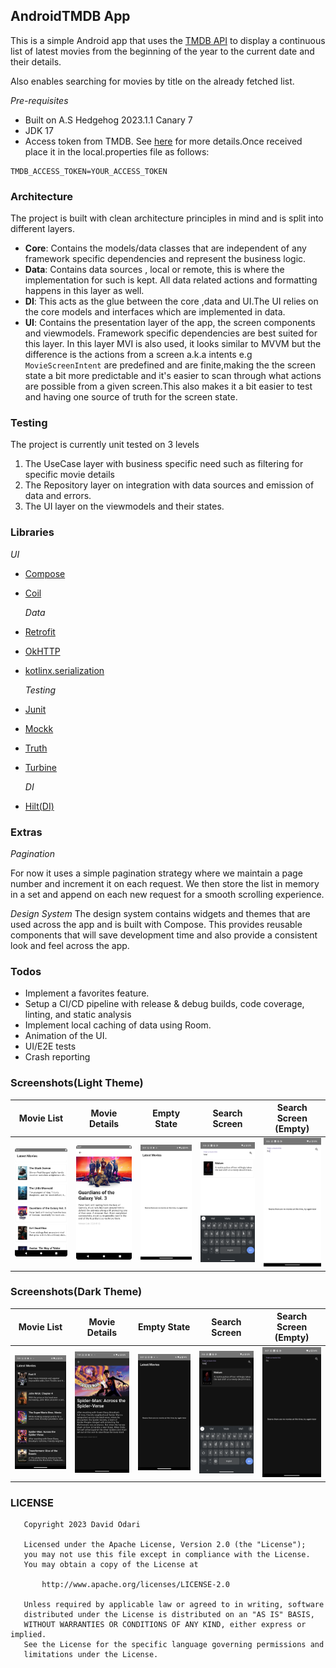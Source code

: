 ## AndroidTMDB App

This is a simple Android app that uses the [TMDB API](https://www.themoviedb.org/documentation/api) to display a 
continuous list of latest movies from the beginning of the year to the current date and their details.

Also enables searching for movies by title on the already fetched list.

*Pre-requisites*
- Built on A.S Hedgehog 2023.1.1 Canary 7
- JDK 17
- Access token from TMDB. See [here](https://developers.themoviedb.org/3/getting-started/introduction) for more details.Once received
place it in the local.properties file as follows:
``` properties
TMDB_ACCESS_TOKEN=YOUR_ACCESS_TOKEN
```

### Architecture

The project is built with clean architecture principles in mind and is split into different layers.
- **Core**: Contains the models/data classes that are independent of any framework specific dependencies and represent the business logic.
- **Data**: Contains data sources , local or remote, this is where the implementation for such is kept. All data related actions and formatting happens in this layer as well.
- **DI**: This acts as the glue between the core ,data and UI.The UI relies on the core models and interfaces which are implemented in data.
- **UI**: Contains the presentation layer of the app, the screen components and viewmodels. Framework specific dependencies are best suited for this layer.
In this layer MVI is also used, it looks similar to MVVM but the difference is the actions from a screen a.k.a intents e.g ```MovieScreenIntent``` are predefined and are finite,making the
the screen state a bit more predictable and it's easier to scan through what actions are possible from a given screen.This also makes it a bit easier to test and having one source of truth for the screen state.

### Testing

The project is currently unit tested on 3 levels
1. The UseCase layer with business specific need such as filtering for specific movie details
2. The Repository layer on integration with data sources and emission of data and errors.
3. The UI layer on the viewmodels and their states.

### Libraries

  *UI*
- [Compose](https://developer.android.com/jetpack/compose)
- [Coil](https://coil-kt.github.io/coil/compose/https://coil-kt.github.io/coil/compose/)

  *Data*
- [Retrofit](https://square.github.io/retrofit/)
- [OkHTTP](https://square.github.io/okhttp/)
- [kotlinx.serialization](https://kotlinlang.org/docs/serialization.html)

  *Testing*
- [Junit](https://junit.org/junit4/)
- [Mockk](https://mockk.io/)
- [Truth](https://truth.dev/)
- [Turbine](https://github.com/cashapp/turbine)

  *DI*
- [Hilt(DI)](https://developer.android.com/training/dependency-injection/hilt-android)

### Extras

*Pagination*

For now it uses a simple pagination strategy where we maintain a page number and increment it on each request.
We then store the list in memory in a set and append on each new request for a smooth scrolling experience.

*Design System*
The design system contains widgets and themes that are used across the app and is built with Compose.
This provides reusable components that will save development time and also provide a consistent look and feel across the app.

### Todos

- Implement a favorites feature.
- Setup a CI/CD pipeline with release & debug builds, code coverage, linting, and static analysis
- Implement local caching of data using Room.
- Animation of the UI.
- UI/E2E tests
- Crash reporting

### Screenshots(Light Theme)

| Movie List | Movie Details | Empty State                                 | Search Screen                                   | Search Screen    (Empty)                              |
|------------|---------------|---------------------------------------------|-------------------------------------------------|-------------------------------------------------------|
|![Movie List](screenshots/movie_list.png)|![Movie Details](screenshots/movie_details.png)| ![Empty State](screenshots/empty_light.png) | ![Search Screen](screenshots/search_screen.png) | ![Search Screen](screenshots/search_screen_empty.png) |

### Screenshots(Dark Theme)

| Movie List                                     | Movie Details                                        | Empty State                                          | Search Screen                                        | Search Screen    (Empty)                                   |
|------------------------------------------------|------------------------------------------------------|------------------------------------------------------------|------------------------------------------------------|------------------------------------------------------------|
| ![Movie List](screenshots/movie_list_dark.png) | ![Movie Details](screenshots/movie_details_dark.png) |![Empty State](screenshots/empty_dark.png) | ![Search Screen](screenshots/search_screen_dark.png) | ![Search Screen](screenshots/search_screen_empty_dark.png) |



### LICENSE

```
   Copyright 2023 David Odari

   Licensed under the Apache License, Version 2.0 (the "License");
   you may not use this file except in compliance with the License.
   You may obtain a copy of the License at

       http://www.apache.org/licenses/LICENSE-2.0

   Unless required by applicable law or agreed to in writing, software
   distributed under the License is distributed on an "AS IS" BASIS,
   WITHOUT WARRANTIES OR CONDITIONS OF ANY KIND, either express or implied.
   See the License for the specific language governing permissions and
   limitations under the License.
   
```
